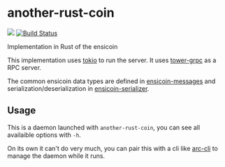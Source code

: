 # another-rust-coin
[![](https://tokei.rs/b1/github/EnsicoinDevs/another-rust-coin)](https://github.com/EnsicoinDevs/another-rust-coin)
[![Build Status](https://travis-ci.com/EnsicoinDevs/another-rust-coin.svg?branch=master)](https://travis-ci.com/EnsicoinDevs/another-rust-coin)

Implementation in Rust of the ensicoin

This implementation uses [tokio](https://tokio.rs/) to run the server. It uses [tower-grpc](https://github.com/tower-rs/tower-grpc/) as a RPC server.

The common ensicoin data types are defined in [ensicoin-messages](https://github.com/EnsicoinDevs/ensicoin-message) and serialization/deserialization in [ensicoin-serializer](https://github.com/EnsicoinDevs/ensicoin-serializer).

## Usage

This is a daemon launched with `another-rust-coin`, you can see all availaible options with `-h`.

On its own it can't do very much, you can pair this with a cli like [arc-cli](https://github.com/EnsicoinDevs/arc-cli) to manage the daemon while it runs.

